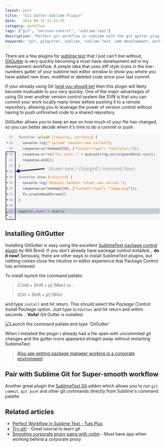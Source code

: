 ```yaml
---
layout: post
title:  "Git Gutter Sublime Plugin"
date:   2014-04-15 12:22:55
category: workflow
tags: ["git", "version-control", "sublime-text"]
description: "Perfect git workflow in sublime with the git gutter plugin"
keywords: "git, gitgutter, sublime, sublime text, web development, workflow"
---
```


There are a few plugins for [sublime text][sublime-text] that I just can't live without, [GitGutter][gitgutter] is very quickly becoming a must-have development aid in my development workflow.  A simple idea that uses diff style icons in the line-numbers gutter of your sublime text editor window to show you where you have added new lines, modified or deleted code since your last commit.

If your already using Git ([and you should be!](https://blogs.atlassian.com/2013/11/dont-move-to-git/) then this plugin will likely become invaluable to you very quickly.   One of the major advantages of using Git over another version control system like SVN is that you can commit your work locally many times before pushing it to a remote repository, allowing you to leverage the power of version control without having to push unfinished code to a shared repository.

GitGutter allows you to keep an eye on how much of your file has changed, so you can better decide when it's time to do a commit or push.

![GitGutter in action](/assets/img/gittgutter-in-action.png)

## Installing GitGutter
Installing GitGutter is easy using the excellent [SublimeText package control plugin](https://sublime.wbond.net/installation) by Will Bond.  If you don't already have package control installed... **do it now!** Seriously, there are other ways to install SublimeText plugins, but nothing comes close the intuitive in-editor experience that Package Control has acheieved.

To install launch the command pallate:

> [Cmd + Shift + p] (Mac) or...
>
> [Ctrl + Shift + p] (Win)

and type `install` and hit return.  This should select the _Package Control: Install Package_ option. Just type `GitGutter` and hit return and within seconds... **Voila!** Git Gutter is installed.

![Launch the command pallate and type 'GitGutter'](http://gitgutterimage.jpg)

When I installed the plugin I already had a file open with uncommited git changes and the gutter icons appeared striaght away without restarting SublimeText.

> [Also see getting package manager working in a corporate environment](http://jmoxon.net/other-article-i-need-to-write)

## Pair with Sublime Git for Super-smooth workflow

Another great plugin the [SublimeText Git](https://github.com/kemayo/sublime-text-git/wiki) addon which allows you to run `git commit`, `git push` and other git commands directly from Sublime's command palatte.

## Related articles
* [Perfect Workflow in Sublime Text - Tuts Plus][perfectSublimeWorflow]
* [Try git!][try-git] - Great tutorial to learn git
* [Smooting corporate proxy pains with cntlm][cntlm] - Must have app when working behind a corporate proxy


[gitgutter]: http://wbond.net/packages/gitgutter
[perfectSublimeWorflow]: http://code.tutsplus.com/articles/perfect-workflow-in-sublime-text-free-course--net-27293
[cntlm]: http://setting-up-cntlm-link
[sublime-text]: http://sublimetext.com/3/
[try-git]: https://try.github.io
